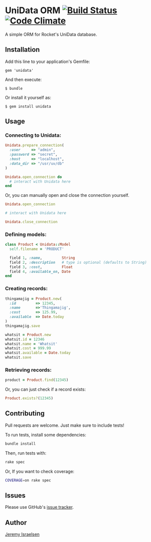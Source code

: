 UniData ORM [![Build Status](https://secure.travis-ci.org/jisraelsen/unidata.png?branch=master)](http://travis-ci.org/jisraelsen/unidata) [![Code Climate](https://codeclimate.com/badge.png)](https://codeclimate.com/github/jisraelsen/unidata)
===========

A simple ORM for Rocket's UniData database.

Installation
------------

Add this line to your application's Gemfile:

    gem 'unidata'

And then execute:

    $ bundle

Or install it yourself as:

    $ gem install unidata

Usage
-----

### Connecting to Unidata:

```ruby
Unidata.prepare_connection(
  :user     => "admin",
  :password => "secret",
  :host     => "localhost",
  :data_dir => "/usr/uv/db"
)

Unidata.open_connection do
  # interact with Unidata here
end
```

Or, you can manually open and close the connection yourself.

```ruby
Unidata.open_connection

# interact with Unidata here

Unidata.close_connection
```

### Defining models:

```ruby
class Product < Unidata::Model
  self.filename = 'PRODUCT'

  field 1, :name,         String
  field 2, :description   # type is optional (defaults to String)
  field 3, :cost,         Float
  field 4, :available_on, Date
end
```

### Creating records:

```ruby
thingamajig = Product.new(
  :id         => 12345,
  :name       =>'Thingamajig',
  :cost       => 125.99,
  :available  => Date.today
)
thingamajig.save

whatsit = Product.new
whatsit.id = 12346
whatsit.name = 'Whatsit'
whatsit.cost = 999.99 
whatsit.available = Date.today
whatsit.save
```

### Retrieving records:

```ruby
product = Product.find(12345)
```

Or, you can just check if a record exists:

```ruby
Product.exists?(12345)
```

Contributing
------------

Pull requests are welcome.  Just make sure to include tests!

To run tests, install some dependencies:

```bash
bundle install
```

Then, run tests with:

```bash
rake spec
```

Or, If you want to check coverage:

```bash
COVERAGE=on rake spec
```

Issues
------

Please use GitHub's [issue tracker](http://github.com/jisraelsen/unidata/issues).

Author
------

[Jeremy Israelsen](http://github.com/jisraelsen)